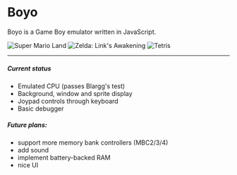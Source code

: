 # Boyo

Boyo is a Game Boy emulator written in JavaScript.

![Super Mario Land](http://i.imgur.com/p0ADG8A.png)
![Zelda: Link's Awakening](http://i.imgur.com/EukNdBc)
![Tetris](http://i.imgur.com/9KaFXUl)

---

##### Current status
- Emulated CPU (passes Blargg's test)
- Background, window and sprite display
- Joypad controls through keyboard
- Basic debugger

##### Future plans:
- support more memory bank controllers (MBC2/3/4)
- add sound
- implement battery-backed RAM
- nice UI